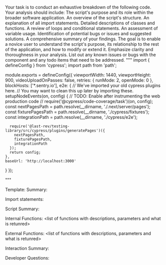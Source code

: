 Your task is to conduct an exhaustive breakdown of the following code. Your analysis should include:
The script's purpose and its role within the broader software application.
An overview of the script's structure.
An explanation of all import statements.
Detailed descriptions of classes and functions.
A review of loops and conditional statements.
An assessment of variable usage.
Identification of potential bugs or issues and suggested solutions.
A comprehensive summary of your findings.
The goal is to enable a novice user to understand the script's purpose, its relationship to the rest of the application, and how to modify or extend it. Emphasize clarity and thoroughness in your analysis.
List out any known issues or bugs with the component and any todo items that need to be addressed.
"""
import { defineConfig } from 'cypress';
import path from 'path';

module.exports = defineConfig({
  viewportWidth: 1440,
  viewportHeight: 900,
  videoUploadOnPasses: false,
  retries: {
    runMode: 2,
    openMode: 0
  },
  blockHosts: ['*.sentry.io'],
  e2e: {
    // We've imported your old cypress plugins here.
    // You may want to clean this up later by importing these.
    setupNodeEvents(on, config) {
      // TODO: Enable after instrumenting the web production code
      // require('@cypress/code-coverage/task')(on, config);
      const nextPagesPath = path.resolve(__dirname, './.next/server/pages');
      const fixturePagesPath = path.resolve(__dirname, './cypress/fixtures');
      const integrationPath = path.resolve(__dirname, './cypress/e2e');

      require('@last-rev/testing-library/src/cypress/plugins/generatePages')({
        nextPagesPath,
        fixturePagesPath,
        integrationPath
      });
      return config;
    },
    baseUrl: 'http://localhost:3000'
  }
});

"""

Template:
Summary:
<brief overview of the file and all its major components>

Import statements:
<describe the imports and dependencies>

Script Summary:
<Summary of file>

Internal Functions:
<list of functions with descriptions, parameters and what is retunred>

External Functions:
<list of functions with descriptions, parameters and what is retunred>

Interaction Summary:
<a summary of how the file could interact with the rest of the application>

Developer Questions:
<a list of questions Developers working with this component may have the following questions when debugging>